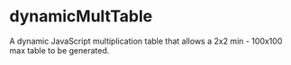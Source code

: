 # dynamicMultTable
A dynamic JavaScript multiplication table that allows a 2x2 min - 100x100 max table to be generated.
